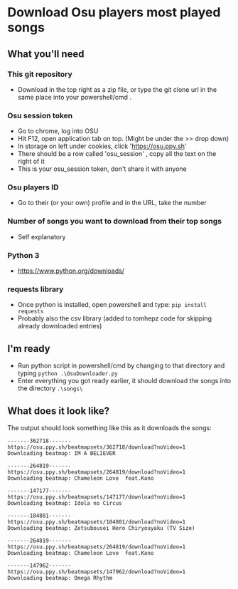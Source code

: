 # Download Osu players most played songs

## What you'll need
### This git repository
* Download in the top right as a zip file, or type the git clone url in the same place into your powershell/cmd .
### Osu session token
* Go to chrome, log into OSU
* Hit F12, open application tab on top. (Might be under the >> drop down)
* In storage on left under cookies, click 'https://osu.ppy.sh'
* There should be a row called 'osu_session' , copy all the text on the right of it
* This is your osu_session token, don't share it with anyone
### Osu players ID
* Go to their (or your own) profile and in the URL, take the number
### Number of songs you want to download from their top songs
* Self explanatory
### Python 3
* https://www.python.org/downloads/
### requests library
* Once python is installed, open powershell and type: `pip install requests`
* Probably also the csv library (added to tomhepz code for skipping already downloaded entries)

## I'm ready
* Run python script in powershell/cmd by changing to that directory and typing `python .\OsuDownloader.py`
* Enter everything you got ready earlier, it should download the songs into the directory `.\songs\`

## What does it look like?
The output should look something like this as it downloads the songs:
```
-------362718-------
https://osu.ppy.sh/beatmapsets/362718/download?noVideo=1
Downloading beatmap: IM A BELIEVER

-------264819-------
https://osu.ppy.sh/beatmapsets/264819/download?noVideo=1
Downloading beatmap: Chameleon Love  feat.Kano

-------147177-------
https://osu.ppy.sh/beatmapsets/147177/download?noVideo=1
Downloading beatmap: Idola no Circus

-------104801-------
https://osu.ppy.sh/beatmapsets/104801/download?noVideo=1
Downloading beatmap: Zetsubousei Hero Chiryouyaku (TV Size)

-------264819-------
https://osu.ppy.sh/beatmapsets/264819/download?noVideo=1
Downloading beatmap: Chameleon Love  feat.Kano

-------147962-------
https://osu.ppy.sh/beatmapsets/147962/download?noVideo=1
Downloading beatmap: Omega Rhythm
```
